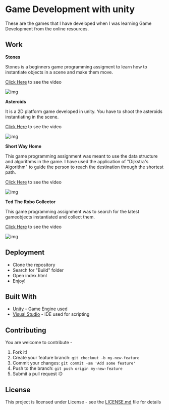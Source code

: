# Game Development with unity

These are the games that I have developed when I was learning Game Development from the online resources.

## Work 

**Stones**

Stones is a beginners game programming assigment to learn how to instantiate objects in a scene and make them move.

[Click Here](https://www.youtube.com/watch?v=xg2jqycfMwk) to see the video


![img]()


**Asteroids**

It is a 2D platform game developed in unity. You have to shoot the asteroids instantiating in the scene.

[Click Here](https://www.youtube.com/watch?v=flz3L7a7FEQ) to see the video 



![img]()

**Short Way Home**

This game programming assignment was meant to use the data structure and algorithms in the game. I have used the application of "Dijkstra's Algorithm" to guide the person to reach the destination through the shortest path.

[Click Here](https://www.youtube.com/watch?v=p8ba4fzK7aQ) to see the video



![img]()

**Ted The Robo Collector**

This game programming assignment was to search for the latest gameobjects instantiated and collect them.

[Click Here](https://www.youtube.com/watch?v=hn1Ios_QVBM) to see the video


![img]()

## Deployment

* Clone the repository
* Search for "Build" folder
* Open index.html
* Enjoy!

## Built With

* [Unity](https://unity.com/) - Game Engine used
* [Visual Studio](https://visualstudio.microsoft.com/) - IDE used for scripting

## Contributing

You are welcome to contribute -

1. Fork it!
2. Create your feature branch: `git checkout -b my-new-feature`
3. Commit your changes: `git commit -am 'Add some feature'`
4. Push to the branch: `git push origin my-new-feature`
5. Submit a pull request :D

## License

This project is licensed under  License - see the [LICENSE.md](LICENSE.md) file for details
